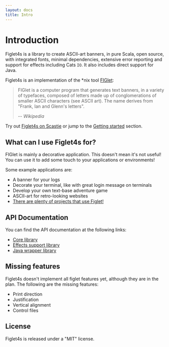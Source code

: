 ```yaml
---
layout: docs
title: Intro
---
```

# Introduction

Figlet4s is a library to create ASCII-art banners, in pure Scala, open source, with integrated fonts,
minimal dependencies, extensive error reporting and support for effects including Cats `IO`. It also
includes direct support for Java.

Figlet4s is an implementation of the *nix tool [FIGlet](http://www.figlet.org/):

> FIGlet is a computer program that generates text banners, in a variety of typefaces, composed of
> letters made up of conglomerations of smaller ASCII characters (see ASCII art). The name derives
> from "Frank, Ian and Glenn's letters".
>
> -- _Wikipedia_

Try out [Figlet4s on Scastie](https://scastie.scala-lang.org/j7zMH0xRQXe39sEVtiSJgQ) or jump to the
[Getting started](../../docs/using-figlet4s/) section.

## What can I use Figlet4s for?

FIGlet is mainly a decorative application. This doesn't mean it's not useful! You can use it to add
some touch to your applications or environments!

Some example applications are:

* A banner for your logs
* Decorate your terminal, like with great login message on terminals
* Develop your own text-base adventure game
* ASCII-art for retro-looking websites
* [There are plenty of projects that use Figlet!](https://github.com/topics/figlet)

## API Documentation

You can find the API documentation at the following links:

* [Core library](https://oss.sonatype.org/service/local/repositories/releases/archive/com/colofabrix/scala/figlet4s-core_@SCALA_VERSION@/@VERSION@/figlet4s-core_@SCALA_VERSION@-@VERSION@-javadoc.jar/!/com/colofabrix/scala/figlet4s/unsafe/index.html)
* [Effects support library](https://oss.sonatype.org/service/local/repositories/releases/archive/com/colofabrix/scala/figlet4s-effects_@SCALA_VERSION@/@VERSION@/figlet4s-effects_@SCALA_VERSION@-@VERSION@-javadoc.jar/!/com/colofabrix/scala/figlet4s/index.html)
* [Java wrapper library](https://oss.sonatype.org/service/local/repositories/releases/archive/com/colofabrix/scala/figlet4s-java/@VERSION@/figlet4s-java-@VERSION@-javadoc.jar/!/overview-summary.html)

## Missing features

Figlet4s doesn't implement all figlet features yet, although they are in the plan. The following
are the missing features:

* Print direction
* Justification
* Vertical alignment
* Control files

## License

Figlet4s is released under a "MIT" license.
